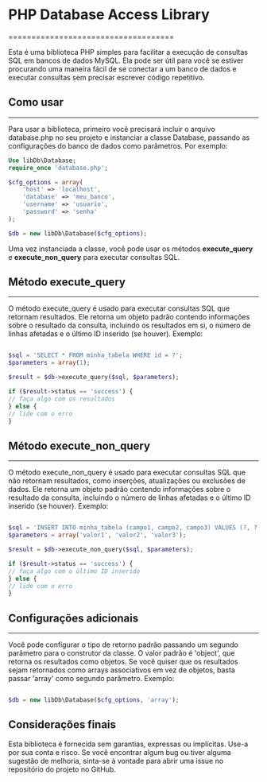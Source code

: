 # PHP Database Access Library
====================================

Esta é uma biblioteca PHP simples para facilitar a execução de consultas SQL em bancos de dados MySQL. Ela pode ser útil para você se estiver procurando uma maneira fácil de se conectar a um banco de dados e executar consultas sem precisar escrever código repetitivo.

## Como usar

---

Para usar a biblioteca, primeiro você precisará incluir o arquivo database.php no seu projeto e instanciar a classe Database, passando as configurações do banco de dados como parâmetros. Por exemplo:

```php
Use libDb\Database;
require_once 'database.php';

$cfg_options = array(
    'host' => 'localhost',
    'database' => 'meu_banco',
    'username' => 'usuario',
    'password' => 'senha'
);

$db = new libDb\Database($cfg_options);
```

Uma vez instanciada a classe, você pode usar os métodos **execute_query** e **execute_non_query** para executar consultas SQL.

## Método execute_query

---

O método execute_query é usado para executar consultas SQL que retornam resultados. Ele retorna um objeto padrão contendo informações sobre o resultado da consulta, incluindo os resultados em si, o número de linhas afetadas e o último ID inserido (se houver). Exemplo:

```php

$sql = 'SELECT * FROM minha_tabela WHERE id = ?';
$parameters = array(1);

$result = $db->execute_query($sql, $parameters);

if ($result->status == 'success') {
// faça algo com os resultados
} else {
// lide com o erro
}
```

## Método execute_non_query

---

O método execute_non_query é usado para executar consultas SQL que não retornam resultados, como inserções, atualizações ou exclusões de dados. Ele retorna um objeto padrão contendo informações sobre o resultado da consulta, incluindo o número de linhas afetadas e o último ID inserido (se houver). Exemplo:

```php

$sql = 'INSERT INTO minha_tabela (campo1, campo2, campo3) VALUES (?, ?, ?)';
$parameters = array('valor1', 'valor2', 'valor3');

$result = $db->execute_non_query($sql, $parameters);

if ($result->status == 'success') {
// faça algo com o último ID inserido
} else {
// lide com o erro
}
```

## Configurações adicionais

---

Você pode configurar o tipo de retorno padrão passando um segundo parâmetro para o construtor da classe. O valor padrão é 'object', que retorna os resultados como objetos. Se você quiser que os resultados sejam retornados como arrays associativos em vez de objetos, basta passar 'array' como segundo parâmetro. Exemplo:

```php

$db = new libDb\Database($cfg_options, 'array');
```

## Considerações finais

Esta biblioteca é fornecida sem garantias, expressas ou implícitas. Use-a por sua conta e risco. Se você encontrar algum bug ou tiver alguma sugestão de melhoria, sinta-se à vontade para abrir uma issue no repositório do projeto no GitHub.
